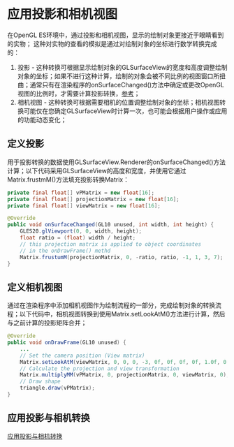# 应用投影和相机视图

在OpenGL ES环境中，通过投影和相机视图，显示的绘制对象更接近于眼睛看到的实物；
这种对实物的查看的模拟是通过对绘制对象的坐标进行数学转换完成的：
1. 投影 - 这种转换可根据显示绘制对象的GLSurfaceView的宽度和高度调整绘制对象的坐标；如果不进行这种计算，绘制的对象会被不同比例的视图窗口所扭曲；通常只有在渲染程序的onSurfaceChanged()方法中确定或更改OpenGL视图的比例时，才需要计算投影转换，[参考](OpenGL%20ES2.0+的投影和相机视图.md)；
2. 相机视图 - 这种转换可根据需要相机的位置调整绘制对象的坐标；相机视图转换可能仅在您确定GLSurfaceView时计算一次，也可能会根据用户操作或应用的功能动态变化；

## 定义投影

用于投影转换的数据使用GLSurfaceView.Renderer的onSurfaceChanged()方法计算；以下代码采用GLSurfaceView的高度和宽度，并使用它通过Matrix.frustmM()方法填充投影转换Matrix：
```java
private final float[] vPMatrix = new float[16];
private final float[] projectionMatrix = new float[16];
private final float[] viewMatrix = new float[16];

@Override
public void onSurfaceChanged(GL10 unused, int width, int height) {
    GLES20.glViewport(0, 0, width, height);
    float ratio = (float) width / height;
    // this projection matrix is applied to object coordinates
    // in the onDrawFrame() methd
    Matrix.frustumM(projectionMatrix, 0, -ratio, ratio, -1, 1, 3, 7);
}
```

## 定义相机视图

通过在渲染程序中添加相机视图作为绘制流程的一部分，完成绘制对象的转换流程；以下代码中，相机视图转换到使用Matrix.setLookAtM()方法进行计算，然后与之前计算的投影矩阵合并；
```java
@Override
public void onDrawFrame(GL10 unused) {
    ...
    // Set the camera position (View matrix)
    Matrix.setLookAtM(viewMatrix, 0, 0, 0, -3, 0f, 0f, 0f, 0f, 1.0f, 0.0f);
    // Calculate the projection and view transformation
    Matrix.multiplyMM(vPMatrix, 0, projectionMatrix, 0, viewMatrix, 0);
    // Draw shape 
    triangle.draw(vPMatrix);
}
```

## 应用投影与相机转换

[应用投影与相机转换](OpenGL%20ES2.0+的投影和相机视图.md)